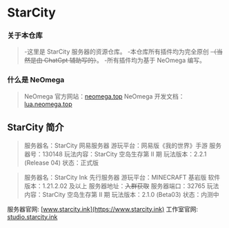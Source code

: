 # StarCity

### 关于本仓库

> -这里是 StarCity 服务器的资源仓库。
> -本仓库所有插件均为完全原创 ~~（当然是由 ChatGpt 辅助写的）~~。
> -所有插件均为基于 NeOmega 编写。

### 什么是 NeOmega

> NeOmega 官方网站：[neomega.top](https://neomega.top)
> NeOmega 开发文档：[lua.neomega.top](https://lua.neomega.top)

## StarCity 简介

> 服务器名：StarCity 网易服务器
> 游玩平台：网易版《我的世界》手游
> 服务器号：130148
> 玩法内容：StarCity 空岛生存第 II 期
> 玩法版本：2.2.1 (Release 04)
> 状态：正式版

> 服务器名：StarCity Ink 先行服务器
> 游玩平台：MINECRAFT 基岩版
> 软件版本：1.21.2.02 及以上
> 服务器地址：~~入群获取~~
> 服务器端口：32765
> 玩法内容：StarCity 空岛生存第 II 期
> 玩法版本：2.1.0 (Beta03)
> 状态：内测中

服务器官网: [www.starcity.ink](https://www.starcity.ink)
工作室官网: [studio.starcity.ink](https://studio.starcity.ink)
